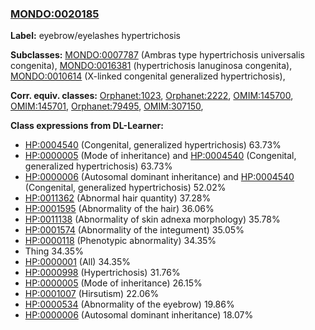 
### [MONDO:0020185](http://purl.obolibrary.org/obo/MONDO_0020185)
**Label:** eyebrow/eyelashes hypertrichosis

**Subclasses:** [MONDO:0007787](http://purl.obolibrary.org/obo/MONDO_0007787) (Ambras type hypertrichosis universalis congenita), [MONDO:0016381](http://purl.obolibrary.org/obo/MONDO_0016381) (hypertrichosis lanuginosa congenita), [MONDO:0010614](http://purl.obolibrary.org/obo/MONDO_0010614) (X-linked congenital generalized hypertrichosis), 

**Corr. equiv. classes:** [Orphanet:1023](http://www.orpha.net/ORDO/Orphanet_1023), [Orphanet:2222](http://www.orpha.net/ORDO/Orphanet_2222), [OMIM:145700](http://purl.obolibrary.org/obo/OMIM_145700), [OMIM:145701](http://purl.obolibrary.org/obo/OMIM_145701), [Orphanet:79495](http://www.orpha.net/ORDO/Orphanet_79495), [OMIM:307150](http://purl.obolibrary.org/obo/OMIM_307150), 

**Class expressions from DL-Learner:**

- [HP:0004540](http://purl.obolibrary.org/obo/HP_0004540) (Congenital, generalized hypertrichosis) 63.73%
- [HP:0000005](http://purl.obolibrary.org/obo/HP_0000005) (Mode of inheritance) and [HP:0004540](http://purl.obolibrary.org/obo/HP_0004540) (Congenital, generalized hypertrichosis) 63.73%
- [HP:0000006](http://purl.obolibrary.org/obo/HP_0000006) (Autosomal dominant inheritance) and [HP:0004540](http://purl.obolibrary.org/obo/HP_0004540) (Congenital, generalized hypertrichosis) 52.02%
- [HP:0011362](http://purl.obolibrary.org/obo/HP_0011362) (Abnormal hair quantity) 37.28%
- [HP:0001595](http://purl.obolibrary.org/obo/HP_0001595) (Abnormality of the hair) 36.06%
- [HP:0011138](http://purl.obolibrary.org/obo/HP_0011138) (Abnormality of skin adnexa morphology) 35.78%
- [HP:0001574](http://purl.obolibrary.org/obo/HP_0001574) (Abnormality of the integument) 35.05%
- [HP:0000118](http://purl.obolibrary.org/obo/HP_0000118) (Phenotypic abnormality) 34.35%
- Thing 34.35%
- [HP:0000001](http://purl.obolibrary.org/obo/HP_0000001) (All) 34.35%
- [HP:0000998](http://purl.obolibrary.org/obo/HP_0000998) (Hypertrichosis) 31.76%
- [HP:0000005](http://purl.obolibrary.org/obo/HP_0000005) (Mode of inheritance) 26.15%
- [HP:0001007](http://purl.obolibrary.org/obo/HP_0001007) (Hirsutism) 22.06%
- [HP:0000534](http://purl.obolibrary.org/obo/HP_0000534) (Abnormality of the eyebrow) 19.86%
- [HP:0000006](http://purl.obolibrary.org/obo/HP_0000006) (Autosomal dominant inheritance) 18.07%


